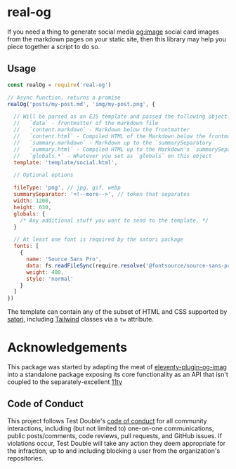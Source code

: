 # real-og

If you need a thing to generate social media [og:image](https://ogp.me) social
card images from the markdown pages on your static site, then this library may
help you piece together a script to do so.

## Usage

```js
const realOg = require('real-og')

// Async function, returns a promise
realOg('posts/my-post.md', 'img/my-post.png', {

  // Will be parsed as an EJS template and passed the following object:
  //   `data` - frontmatter of the markdown file
  //   `content.markdown` - Markdown below the frontmatter
  //   `content.html` - Compiled HTML of the Markdown below the frontmatter
  //   `summary.markdown` - Markdown up to the `summarySeparatory`
  //   `summary.html` - Compiled HTML up to the Markdown's `summarySeparatory`
  //   `globals.*` - Whatever you set as `globals` on this object
  template: 'template/social.html',

  // Optional options

  fileType: 'png', // jpg, gif, webp
  summarySeparator: '<!--more-->', // token that separates
  width: 1200,
  height: 630,
  globals: {
    /* Any additional stuff you want to send to the template. */
  }

  // At least one font is required by the satori package
  fonts: [
    {
      name: 'Source Sans Pro',
      data: fs.readFileSync(require.resolve('@fontsource/source-sans-pro/files/source-sans-pro-all-400-normal.woff')),
      weight: 400,
      style: 'normal'
    }
  ]
})
```

The template can contain any of the subset of HTML and CSS supported by
[satori](https://github.com/vercel/satori), including
[Tailwind](https://tailwindcss.com) classes via a `tw` attribute.

# Acknowledgements

This package was started by adapting the meat of
[eleventy-plugin-og-imag](https://github.com/KiwiKilian/eleventy-plugin-og-image)
into a standalone package exposing its core functionality as an API that isn't
coupled to the separately-excellent [11ty](https://www.11ty.dev)

## Code of Conduct

This project follows Test Double's [code of
conduct](https://testdouble.com/code-of-conduct) for all community interactions,
including (but not limited to) one-on-one communications, public posts/comments,
code reviews, pull requests, and GitHub issues. If violations occur, Test Double
will take any action they deem appropriate for the infraction, up to and
including blocking a user from the organization's repositories.
